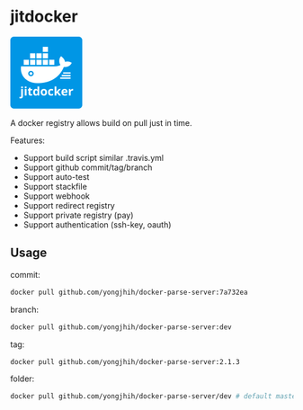# jitdocker

![](art/jitdocker.png)

A docker registry allows build on pull just in time.

Features:

* Support build script similar .travis.yml
* Support github commit/tag/branch
* Support auto-test
* Support stackfile
* Support webhook
* Support redirect registry
* Support private registry (pay)
* Support authentication (ssh-key, oauth)

## Usage

commit:

```sh
docker pull github.com/yongjhih/docker-parse-server:7a732ea
```

branch:

```sh
docker pull github.com/yongjhih/docker-parse-server:dev
```

tag:

```sh
docker pull github.com/yongjhih/docker-parse-server:2.1.3
```

folder:

```sh
docker pull github.com/yongjhih/docker-parse-server/dev # default master branch
```

